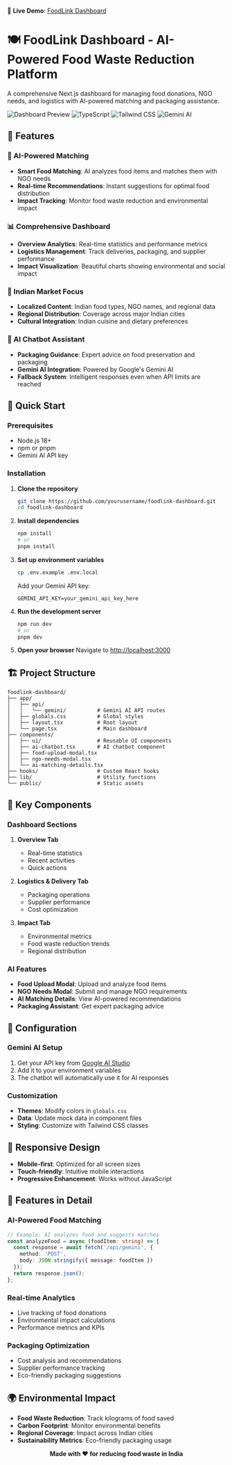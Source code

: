 🔗 **Live Demo**: [FoodLink Dashboard](https://foodlinktechmesh-bc7c831wp-ananyamallick2006-8238s-projects.vercel.app/)

# 🍽️ FoodLink Dashboard - AI-Powered Food Waste Reduction Platform

A comprehensive Next.js dashboard for managing food donations, NGO needs, and logistics with AI-powered matching and packaging assistance.

![Dashboard Preview](https://img.shields.io/badge/Next.js-14-black?style=for-the-badge&logo=next.js)
![TypeScript](https://img.shields.io/badge/TypeScript-5.0-blue?style=for-the-badge&logo=typescript)
![Tailwind CSS](https://img.shields.io/badge/Tailwind_CSS-3.0-38B2AC?style=for-the-badge&logo=tailwind-css)
![Gemini AI](https://img.shields.io/badge/Gemini_AI-Enabled-orange?style=for-the-badge&logo=google)

## 🌟 Features

### 🤖 AI-Powered Matching
- **Smart Food Matching**: AI analyzes food items and matches them with NGO needs
- **Real-time Recommendations**: Instant suggestions for optimal food distribution
- **Impact Tracking**: Monitor food waste reduction and environmental impact

### 📊 Comprehensive Dashboard
- **Overview Analytics**: Real-time statistics and performance metrics
- **Logistics Management**: Track deliveries, packaging, and supplier performance
- **Impact Visualization**: Beautiful charts showing environmental and social impact

### 🎯 Indian Market Focus
- **Localized Content**: Indian food types, NGO names, and regional data
- **Regional Distribution**: Coverage across major Indian cities
- **Cultural Integration**: Indian cuisine and dietary preferences

### 💬 AI Chatbot Assistant
- **Packaging Guidance**: Expert advice on food preservation and packaging
- **Gemini AI Integration**: Powered by Google's Gemini AI
- **Fallback System**: Intelligent responses even when API limits are reached

## 🚀 Quick Start

### Prerequisites
- Node.js 18+ 
- npm or pnpm
- Gemini AI API key

### Installation

1. **Clone the repository**
   ```bash
   git clone https://github.com/yourusername/foodlink-dashboard.git
   cd foodlink-dashboard
   ```

2. **Install dependencies**
   ```bash
   npm install
   # or
   pnpm install
   ```

3. **Set up environment variables**
   ```bash
   cp .env.example .env.local
   ```
   
   Add your Gemini API key:
   ```env
   GEMINI_API_KEY=your_gemini_api_key_here
   ```

4. **Run the development server**
   ```bash
   npm run dev
   # or
   pnpm dev
   ```

5. **Open your browser**
   Navigate to [http://localhost:3000](http://localhost:3000)

## 🏗️ Project Structure

```
foodlink-dashboard/
├── app/
│   ├── api/
│   │   └── gemini/          # Gemini AI API routes
│   ├── globals.css          # Global styles
│   ├── layout.tsx           # Root layout
│   └── page.tsx             # Main dashboard
├── components/
│   ├── ui/                  # Reusable UI components
│   ├── ai-chatbot.tsx       # AI chatbot component
│   ├── food-upload-modal.tsx
│   ├── ngo-needs-modal.tsx
│   └── ai-matching-details.tsx
├── hooks/                   # Custom React hooks
├── lib/                     # Utility functions
└── public/                  # Static assets
```

## 🎨 Key Components

### Dashboard Sections

1. **Overview Tab**
   - Real-time statistics
   - Recent activities
   - Quick actions

2. **Logistics & Delivery Tab**
   - Packaging operations
   - Supplier performance
   - Cost optimization

3. **Impact Tab**
   - Environmental metrics
   - Food waste reduction trends
   - Regional distribution

### AI Features

- **Food Upload Modal**: Upload and analyze food items
- **NGO Needs Modal**: Submit and manage NGO requirements
- **AI Matching Details**: View AI-powered recommendations
- **Packaging Assistant**: Get expert packaging advice

## 🔧 Configuration

### Gemini AI Setup

1. Get your API key from [Google AI Studio](https://makersuite.google.com/app/apikey)
2. Add it to your environment variables
3. The chatbot will automatically use it for AI responses

### Customization

- **Themes**: Modify colors in `globals.css`
- **Data**: Update mock data in component files
- **Styling**: Customize with Tailwind CSS classes

## 📱 Responsive Design

- **Mobile-first**: Optimized for all screen sizes
- **Touch-friendly**: Intuitive mobile interactions
- **Progressive Enhancement**: Works without JavaScript

## 🎯 Features in Detail

### AI-Powered Food Matching
```typescript
// Example: AI analyzes food and suggests matches
const analyzeFood = async (foodItem: string) => {
  const response = await fetch('/api/gemini', {
    method: 'POST',
    body: JSON.stringify({ message: foodItem })
  });
  return response.json();
};
```

### Real-time Analytics
- Live tracking of food donations
- Environmental impact calculations
- Performance metrics and KPIs

### Packaging Optimization
- Cost analysis and recommendations
- Supplier performance tracking
- Eco-friendly packaging suggestions

## 🌍 Environmental Impact

- **Food Waste Reduction**: Track kilograms of food saved
- **Carbon Footprint**: Monitor environmental benefits
- **Regional Coverage**: Impact across Indian cities
- **Sustainability Metrics**: Eco-friendly packaging usage


<div align="center">

**Made with ❤️ for reducing food waste in India**


</div>
